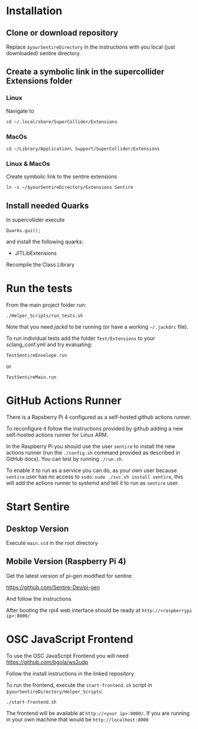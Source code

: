 # Installation

## Clone or download repository ##

Replace ```$yourSentireDirectory``` in the instructions with you local (just downloaded) sentire directory.

## Create a symbolic link in the supercollider Extensions folder

### Linux ###

Navigate to

```
cd ~/.local/share/SuperCollider/Extensions
```

### MacOs ###

```
cd ~/Library/Application\ Support/SuperCollider/Extensions
```

### Linux & MacOs ###

Create symbolic link to the sentire extensions

```
ln -s ~/$yourSentireDirectory/Extensions Sentire
```

## Install needed Quarks ##

In supercollider execute

```
Quarks.gui();
```

and install the following quarks:

* JITLibExtensions

Recompile the Class Library

# Run the tests

From the main project folder run:

`./Helper_Scripts/run_tests.sh`

Note that you need *jackd* to be running (or have a working `~/.jackdrc` file).

To run individual tests add the folder `Test/Extensions` to your sclang_conf.yml and try evaluating:

`TestSentireEnvelope.run` 

or

`TestSentireMain.run`

# GitHub Actions Runner

There is a Rapsberry Pi 4 configured as a self-hosted github actions runner.

To reconfigure it follow the instructions provided by github adding a new self-hosted actions runner for Linux ARM.

In the Raspberry Pi you should use the user `sentire` to install the new actions runner (run the `./config.sh` command provided as described in GitHub docs). You can test by running `./run.sh`.

To enable it to run as a service you can do, as your own user because `sentire` user has no access to `sudo`:  `sudo ./svc.sh install sentire`, this will add the actions runner to systemd and tell it to run as `sentire` user.

# Start Sentire

## Desktop Version

Execute ```main.scd``` in the root directory

## Mobile Version (Raspberry Pi 4)

Get the latest version of pi-gen modified for sentire:

https://github.com/Sentire-Dev/pi-gen

And follow the instructions

After booting the rpi4 web interface should be ready at `http://<raspberrypi ip>:8000/`

# OSC JavaScript Frontend #

To use the OSC JavaScript Frontend you will need https://github.com/bgola/ws2udp

Follow the install instructions in the linked repository.

To run the frontend, execute the ```start-frontend.sh``` script in ```$yourSentireDirectory/Helper_Scripts```:

```
./start-frontend.sh
```

The frontend will be available at `http://<your ip>:8000/`.
If you are running in your own machine that would be `http://localhost:8000`
